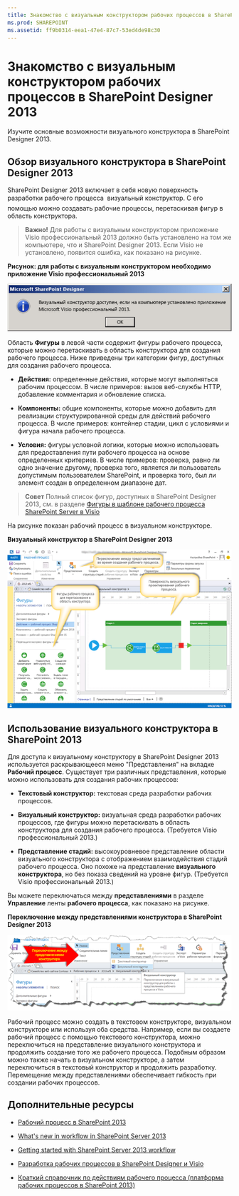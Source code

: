 ```yaml
---
title: Знакомство с визуальным конструктором рабочих процессов в SharePoint Designer 2013
ms.prod: SHAREPOINT
ms.assetid: ff9b0314-eea1-47e4-87c7-53ed4de98c30
---
```



# Знакомство с визуальным конструктором рабочих процессов в SharePoint Designer 2013
Изучите основные возможности визуального конструктора в SharePoint Designer 2013.
## Обзор визуального конструктора в SharePoint Designer 2013
<a name="section1"> </a>

SharePoint Designer 2013 включает в себя новую поверхность разработки рабочего процесса  визуальный конструктор. С его помощью можно создавать рабочие процессы, перетаскивая фигур в область конструктора.
  
    
    

> **Важно!**
> Для работы с визуальным конструктором приложение Visio профессиональный 2013 должно быть установлено на том же компьютере, что и SharePoint Designer 2013. Если Visio не установлено, появится ошибка, как показано на рисунке. 
  
    
    


**Рисунок: для работы с визуальным конструктором необходимо приложение Visio профессиональный 2013**

  
    
    

  
    
    
![Visual Designer недоступен без Visio](images/SPD15-VisualDesigner1.png)
  
    
    
Область **Фигуры** в левой части содержит фигуры рабочего процесса, которые можно перетаскивать в область конструктора для создания рабочего процесса. Ниже приведены три категории фигур, доступных для создания рабочего процесса.
  
    
    

- **Действия:** определенные действия, которые могут выполняться рабочим процессом. В числе примеров: вызов веб-службы HTTP, добавление комментария и обновление списка.
    
  
- **Компоненты:** общие компоненты, которые можно добавить для реализации структурированной среды для действий рабочего процесса. В числе примеров: контейнер стадии, цикл с условиями и фигура начала рабочего процесса.
    
  
- **Условия:** фигуры условной логики, которые можно использовать для предоставления пути рабочего процесса на основе определенных критериев. В числе примеров: проверка, равно ли одно значение другому, проверка того, является ли пользователь допустимым пользователем SharePoint, и проверка того, был ли элемент создан в определенном диапазоне дат.
    
  

    
> **Совет**
> Полный список фигур, доступных в SharePoint Designer 2013, см. в разделе  [Фигуры в шаблоне рабочего процесса SharePoint Server в Visio](shapes-in-the-sharepoint-server-workflow-template-in-visio.md)
  
    
    

На рисунке показан рабочий процесс в визуальном конструкторе.
  
    
    

**Визуальный конструктор в SharePoint Designer 2013**

  
    
    

  
    
    
![Visual Designer в SharePoint Designer 2013](images/SPD15-VisualDesigner2.png)
  
    
    

  
    
    

  
    
    

## Использование визуального конструктора в SharePoint 2013
<a name="section2"> </a>

Для доступа к визуальному конструктору в SharePoint Designer 2013 используется раскрывающееся меню "Представления" на вкладке **Рабочий процесс**. Существует три различных представления, которые можно использовать для создания рабочих процессов:
  
    
    

- **Текстовый конструктор:** текстовая среда разработки рабочих процессов.
    
  
- **Визуальный конструктор:** визуальная среда разработки рабочих процессов, где фигуры можно перетаскивать в область конструктора для создания рабочего процесса. (Требуется Visio профессиональный 2013.)
    
  
- **Представление стадий:** высокоуровневое представление области визуального конструктора с отображением взаимодействия стадий рабочего процесса. Оно похоже на представление **визуального конструктора**, но без показа сведений на уровне фигур. (Требуется Visio профессиональный 2013.)
    
  
Вы можете переключаться между **представлениями** в разделе **Управление** ленты **рабочего процесса**, как показано на рисунке.
  
    
    

**Переключение между представлениями конструктора в SharePoint Designer 2013**

  
    
    

  
    
    
![Переключение между конструкторами.](images/SPD15-VisualDesigner3.png)
  
    
    
Рабочий процесс можно создать в текстовом конструкторе, визуальном конструкторе или используя оба средства. Например, если вы создаете рабочий процесс с помощью текстового конструктора, можно переключиться на представление визуального конструктора и продолжить создание того же рабочего процесса. Подобным образом можно также начать в визуальном конструкторе, а затем переключиться в текстовый конструктор и продолжить разработку. Перемещение между представлениями обеспечивает гибкость при создании рабочих процессов.
  
    
    

## Дополнительные ресурсы
<a name="bk_addresources"> </a>


-  [Рабочий процесс в SharePoint 2013 ](http://technet.microsoft.com/ru-ru/sharepoint/jj556245.aspx)
    
  
-  [What's new in workflow in SharePoint Server 2013](http://msdn.microsoft.com/library/6ab8a28b-fa2f-4530-8b55-a7f663bf15ea.aspx)
    
  
-  [Getting started with SharePoint Server 2013 workflow](http://msdn.microsoft.com/library/cc73be76-a329-449f-90ab-86822b1c2ee8.aspx)
    
  
-  [Разработка рабочих процессов в SharePoint Designer и Visio](workflow-development-in-sharepoint-designer-and-visio.md)
    
  
-  [Краткий справочник по действиям рабочего процесса (платформа рабочих процессов в SharePoint 2013)](workflow-actions-quick-reference-sharepoint-2013-workflow-platform.md)
    
  

